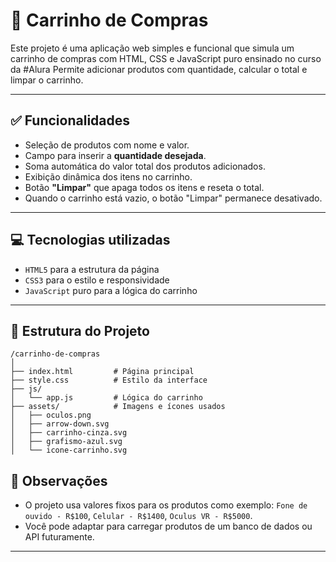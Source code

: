 # 🛒 Carrinho de Compras

Este projeto é uma aplicação web simples e funcional que simula um carrinho de compras com HTML, CSS e JavaScript puro ensinado no curso da #Alura
Permite adicionar produtos com quantidade, calcular o total e limpar o carrinho.

---

## ✅ Funcionalidades

* Seleção de produtos com nome e valor.
* Campo para inserir a **quantidade desejada**.
* Soma automática do valor total dos produtos adicionados.
* Exibição dinâmica dos itens no carrinho.
* Botão **"Limpar"** que apaga todos os itens e reseta o total.
* Quando o carrinho está vazio, o botão "Limpar" permanece desativado.

---

## 💻 Tecnologias utilizadas

* `HTML5` para a estrutura da página
* `CSS3` para o estilo e responsividade
* `JavaScript` puro para a lógica do carrinho

---

## 📂 Estrutura do Projeto

```
/carrinho-de-compras
│
├── index.html         # Página principal
├── style.css          # Estilo da interface
├── js/
│   └── app.js         # Lógica do carrinho
├── assets/            # Imagens e ícones usados
│   ├── oculos.png
│   ├── arrow-down.svg
│   ├── carrinho-cinza.svg
│   ├── grafismo-azul.svg
│   └── icone-carrinho.svg
```



## 📌 Observações

* O projeto usa valores fixos para os produtos como exemplo:
  `Fone de ouvido - R$100`, `Celular - R$1400`, `Oculus VR - R$5000`.
* Você pode adaptar para carregar produtos de um banco de dados ou API futuramente.

---

